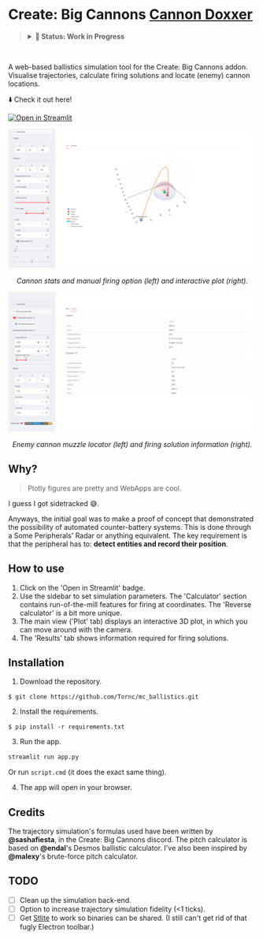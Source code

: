 # Create: Big Cannons [Cannon Doxxer](## "*will fail... occasionally")

<blockquote>
  <details>
    <summary><strong>🚧 Status: Work in Progress</strong></summary>
    <strong>Heads up!</strong> The reverse calculator is a bit unreliable. And <code>simulation.py()</code> is an absolute mess.
  </details>
</blockquote> <br>

A web-based ballistics simulation tool for the Create: Big Cannons addon. Visualise trajectories, calculate firing solutions and locate (enemy) cannon locations.

⬇️ Check it out here!

[![Open in Streamlit](https://static.streamlit.io/badges/streamlit_badge_black_white.svg)](https://mc-ballistics.streamlit.app/)

![pic1](.\docs\calculator.png)
<center>
    <em>
        Cannon stats and manual firing option (left) and interactive plot (right).
    </em>
</center>

![pic2](.\docs\reverse.png)
<center>
    <em>
        Enemy cannon muzzle locator (left) and firing solution information (right).
    </em>
</center>

## Why?

> Plotly figures are pretty and WebApps are cool.

I guess I got sidetracked 😅.

Anyways, the initial goal was to make a proof of concept that demonstrated the possibility of automated counter-battery systems. This is done through a Some Peripherals' Radar or anything equivalent. The key requirement is that the peripheral has to: **detect entities and record their position**.

## How to use

1. Click on the 'Open in Streamlit' badge.
2. Use the sidebar to set simulation parameters. The 'Calculator' section contains run-of-the-mill features for firing at coordinates. The 'Reverse calculator' is a bit more unique.
3. The main view ('Plot' tab) displays an interactive 3D plot, in which you can move around with the camera.
4. The 'Results' tab shows information required for firing solutions.

## Installation

1. Download the repository.

```
$ git clone https://github.com/Tornc/mc_ballistics.git
```

2. Install the requirements.

```
$ pip install -r requirements.txt
```

3. Run the app.

```cmd
streamlit run app.py
```

Or run `script.cmd` (it does the exact same thing).

4. The app will open in your browser.

## Credits

The trajectory simulation's formulas used have been written by **@sashafiesta**, in the Create: Big Cannons discord. The pitch calculator is based on **@endal**'s Desmos ballistic calculator. I've also been inspired by **@malexy**'s brute-force pitch calculator.

## TODO

- [ ] Clean up the simulation back-end.
- [ ] Option to increase trajectory simulation fidelity (<1 ticks).
- [ ] Get [Stlite](https://github.com/whitphx/stlite/blob/main/packages/desktop/README.md) to work so binaries can be shared. (I still can't get rid of that fugly Electron toolbar.)
